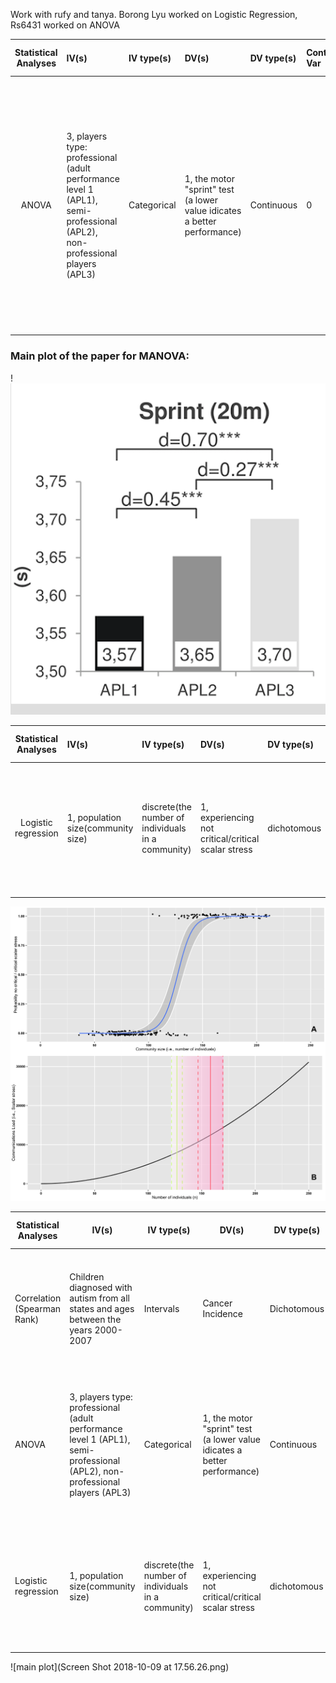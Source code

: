 Work with rufy and tanya. Borong Lyu worked on Logistic Regression, Rs6431 worked on ANOVA

|**Statistical Analyses**	|  **IV(s)**  |  **IV type(s)** |  **DV(s)**  |  **DV type(s)**  |  **Control Var** | **Control Var type**  | **Question to be answered** | **_H0_** | **Alpha** | **link to paper**| 
|:----------:|:----------|:------------|:-------------|:-------------|:------------|:------------- |:------------------|:----:|:-------:|:-------|
ANOVA| 3, players type: professional (adult performance level 1 (APL1), semi-professional (APL2), non-professional players (APL3) | Categorical | 1, the motor "sprint" test (a lower value idicates a better performance)| Continuous | 0 | None | 	Does motor predictors’ prognostic relevance can provide reliable objective information about future potential of talented player  |  The motor "sprint" test score of players who reached higher-level APL >= The motor "sprint" test score of players who reached lower-level APL | 0.001 | [The influence of speed abilities and technical skills in early adolescence on adult success in soccer: A long-term prospective analysis using ANOVA and SEM approaches](https://journals.plos.org/plosone/article?id=10.1371/journal.pone.0182211) | 


### Main plot of the paper for MANOVA: 

!![main plot](fcf44713631834754a5d7a4087de5147.png)










| **Statistical Analyses**	|  **IV(s)**  |  **IV type(s)** |  **DV(s)**  |  **DV type(s)**  |  **Control Var** | **Control Var type**  | **Question to be answered** | **_H0_** | **alpha** | **link to paper**| 
|:----------:|:----------|:------------|:-------------|:-------------|:------------|:------------- |:------------------|:----:|:-------:|:-------|
Logistic regression	| 1, population size(community size) | discrete(the number of individuals in a community) | 1, experiencing not critical/critical scalar stress| dichotomous | 1, None | None |The relationship between the possibilities of experiencing a critical level of scalar stress and population sizes.| There is no relationship between 'experiencing critical scalar stress' and 'population size'| 0.05 |https://journals.plos.org/plosone/article?id=10.1371/journal.pone.0091510#pone-0091510-g005|
  |||||||||
  
  
![main plot](plosologistic.png)


| **Statistical Analyses**    | **IV(s)**                                                                                                                  | **IV type(s)**                                     | **DV(s)**                                                                | **DV type(s)** | **Control Var** | **Control Var type** | **Question to be answered**                                                                                                      | **_H0_**                                                                                                                                      | **alpha** | **link to paper**                                                                              |
|-----------------------------|----------------------------------------------------------------------------------------------------------------------------|----------------------------------------------------|--------------------------------------------------------------------------|----------------|-----------------|----------------------|----------------------------------------------------------------------------------------------------------------------------------|-----------------------------------------------------------------------------------------------------------------------------------------------|-----------|------------------------------------------------------------------------------------------------|
| Correlation (Spearman Rank) | Children diagnosed with autism from all states and ages between the years 2000-2007                                        | Intervals                                          | Cancer Incidence                                                         | Dichotomous    | None             | None                  | To determine if significant correlations exist between the prevalence of autism and the incidence of cancer.                     | There may be an association between autism and specific forms of cancer.                                                                      | 0.05      | https://journals.plos.org/plosone/article/file?id=10.1371/journal.pone.0009372                 |
| ANOVA                       | 3, players type: professional (adult performance level 1 (APL1), semi-professional (APL2), non-professional players (APL3) | Categorical                                        | 1, the motor "sprint" test (a lower value idicates a better performance) | Continuous     | 0               | None                 | Does motor predictors’ prognostic relevance can provide reliable objective information about future potential of talented player | The motor "sprint" test score of players who reached higher-level APL >= The motor "sprint" test score of players who reached lower-level APL | 0.001     | https://journals.plos.org/plosone/article?id=10.1371/journal.pone.0182211                      |
| Logistic regression         | 1, population size(community size)                                                                                         | discrete(the number of individuals in a community) | 1, experiencing not critical/critical scalar stress                      | dichotomous    | 1, None         | None                 | The relationship between the possibilities of experiencing a critical level of scalar stress and population sizes.               | There is no relationship between 'experiencing critical scalar stress' and 'population size'                                                  | 0.05      | https://journals.plos.org/plosone/article?id=10.1371/journal.pone.0091510#pone-0091510-g005%7C |


![main plot](Screen Shot 2018-10-09 at 17.56.26.png)